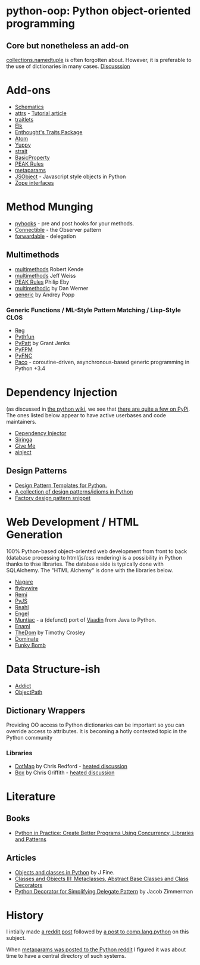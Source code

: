 # python-oop: Python object-oriented programming

## Core but nonetheless an add-on

[collections.namedtuple](https://docs.python.org/2/library/collections.html#collections.namedtuple) is often forgotten about. However, it is preferable to the use of dictionaries in many cases. [Discusssion](https://www.reddit.com/r/Python/comments/3qw7m4/improving_your_code_readability_with_namedtuples/)

# Add-ons

* [Schematics](http://schematics.readthedocs.io)
* [attrs](https://attrs.readthedocs.io/en/stable/) - [Tutorial article](https://glyph.twistedmatrix.com/2016/08/attrs.html)
* [traitlets](https://github.com/ipython/traitlets)
* [Elk](https://github.com/frasertweedale/elk)
* [Enthought's Traits Package](http://code.enthought.com/projects/traits/)
* [Atom](https://github.com/nucleic/atom)
* [Yuppy](https://github.com/kuujo/yuppy)
* [strait](https://pypi.python.org/pypi/strait)
* [BasicProperty](http://basicproperty.sourceforge.net/)
* [PEAK Rules](https://pypi.python.org/pypi/PEAK-Rules)
* [metaparams](https://github.com/mementum/metaparams)
* [JSObject](https://pypi.python.org/pypi/jsobject/) - Javascript style objects in Python
* [Zope interfaces](https://pypi.python.org/pypi/zope.interface) 

# Method Munging

* [pyhooks](https://github.com/Shir0kamii/pyhooks) - pre and post hooks for your methods.
* [Connectible](https://github.com/timothycrosley/connectable#readme) - the Observer pattern 
* [forwardable](https://pypi.python.org/pypi/forwardable/) - delegation 

## Multimethods

* [multimethods](https://pypi.python.org/pypi/multimethods/) Robert Kende
* [multimethods](https://github.com/weissjeffm/multimethods) Jeff Weiss
* [PEAK Rules](https://pypi.python.org/pypi/PEAK-Rules) Philip Eby
* [multimethodic](https://github.com/danwerner/multimethodic) by Dan Werner
* [generic](https://pythonhosted.org/generic/) by Andrey Popp

### Generic Functions / ML-Style Pattern Matching / Lisp-Style CLOS 

* [Reg](http://reg.readthedocs.io/)
* [Pythfun](https://github.com/sminez/Pythfun)
* [PyPatt](http://www.grantjenks.com/docs/pypatt-python-pattern-matching/#) by Grant Jenks
* [PyFPM](https://github.com/martinblech/pyfpm)
* [PyFNC](https://github.com/jldupont/pyfnc)
* [Paco](https://github.com/h2non/paco) - coroutine-driven, asynchronous-based generic programming in Python +3.4


# Dependency Injection

(as discussed in [the python wiki](https://wiki.python.org/moin/DependencyInjectionPattern), we see that [there are quite a few on PyPi](https://pypi.python.org/pypi?%3Aaction=search&term=dependency+injection). The ones listed below appear to have active userbases and code maintainers.

* [Dependency Injector](http://python-dependency-injector.ets-labs.org/en/stable/)
* [Siringa](https://github.com/h2non/siringa)
* [Give Me](https://github.com/steinitzu/giveme)
* [ainject](https://github.com/pohmelie/ainject)

## Design Patterns

* [Design Pattern Templates for Python.](https://github.com/tylerlaberge/PyPattyrn)
* [A collection of design patterns/idioms in Python](https://github.com/faif/python-patterns)
* [Factory design pattern snippet](https://gist.github.com/1099559)


# Web Development / HTML Generation

100% Python-based object-oriented web development from front to back (database processing to html/js/css rendering) is a possibility in Python thanks to thse libraries. The database side is typically done with SQLAlchemy. The "HTML Alchemy" is done with the libraries below.

* [Nagare](http://naga.re) 
* [flybywire](https://github.com/thomasantony/flybywire)
* [Remi](https://github.com/dddomodossola/remi)
* [PyJS](http://pyjs.org/)
* [Reahl](http://www.reahl.org/)
* [Engel](https://github.com/Dalloriam/engel)
* [Muntjac](https://github.com/rwl/muntjac) - a (defunct) port of [Vaadin](https://vaadin.com) from Java to Python.
* [Enaml](http://nucleic.github.io/enaml/docs/get_started/introduction.html)
* [TheDom](https://github.com/timothycrosley/thedom) by Timothy Crosley
* [Dominate](https://github.com/Knio/dominate)
* [Funky Bomb](https://pythonhosted.org/funkybomb/)

# Data Structure-ish

* [Addict](https://github.com/mewwts/addict)
* [ObjectPath](http://objectpath.org/)

## Dictionary Wrappers

Providing OO access to Python dictionaries can be important so you can override access to attributes. It is becoming a hotly contested topic in the Python community

### Libraries
* [DotMap](https://pypi.python.org/pypi/dotmap) by Chris Redford - [heated discussion](https://www.reddit.com/r/Python/comments/5xn562/dotmap_rocks/)
* [Box](https://github.com/cdgriffith/Box) by Chris Griffith - [heated discussion](https://www.reddit.com/r/Python/comments/611zmj/introducing_box_python_dictionaries_with/)

# Literature

## Books

* [Python in Practice: Create Better Programs Using Concurrency, Libraries and Patterns](https://www.amazon.com/Python-Practice-Concurrency-Libraries-Developers/dp/0321905636)

## Articles

* [Objects and classes in Python](http://jfine-python-classes.readthedocs.io/en/latest/index.html) by J Fine.
* [Classes and Objects III: Metaclasses, Abstract Base Classes and Class Decorators](http://intermediatepythonista.com/metaclasses-abc-class-decorators)
* [Python Decorator for Simplifying Delegate Pattern](https://programmingideaswithjake.wordpress.com/2015/05/23/python-decorator-for-simplifying-delegate-pattern/) by Jacob Zimmerman
 

# History

I intially made [a reddit post](https://www.reddit.com/r/Python/comments/2d9f7i/survey_of_python_object_systems/) followed by [a post to comp.lang.python](https://groups.google.com/forum/#!topic/comp.lang.python/vW9JTTI1GBA) on this subject. 

When [metaparams was posted to the Python reddit](https://github.com/mementum/metaparams) I figured it was about time to have a central directory of such systems.
